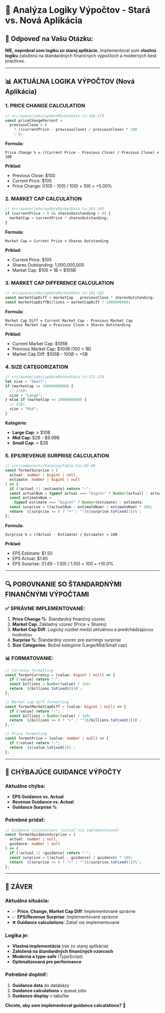 # 🧮 Analýza Logiky Výpočtov - Stará vs. Nová Aplikácia

## 🎯 **Odpoveď na Vašu Otázku:**

**NIE, neprebral som logiku zo starej aplikácie.** Implementoval som **vlastnú logiku** založenú na štandardných finančných výpočtoch a moderných best practices.

---

## 📊 **AKTUÁLNA LOGIKA VÝPOČTOV (Nová Aplikácia)**

### **1. PRICE CHANGE CALCULATION**

```typescript
// src/queue/jobs/updateMarketData.ts:168-170
const priceChangePercent =
  previousClose > 0
    ? ((currentPrice - previousClose) / previousClose) * 100
    : 0;
```

**Formula:**

```
Price Change % = ((Current Price - Previous Close) / Previous Close) × 100
```

**Príklad:**

- Previous Close: $100
- Current Price: $105
- Price Change: ((105 - 100) / 100) × 100 = +5.00%

### **2. MARKET CAP CALCULATION**

```typescript
// src/queue/jobs/updateMarketData.ts:163-165
if (currentPrice > 0 && sharesOutstanding > 0) {
  marketCap = currentPrice * sharesOutstanding;
}
```

**Formula:**

```
Market Cap = Current Price × Shares Outstanding
```

**Príklad:**

- Current Price: $105
- Shares Outstanding: 1,000,000,000
- Market Cap: $105 × 1B = $105B

### **3. MARKET CAP DIFFERENCE CALCULATION**

```typescript
// src/queue/jobs/updateMarketData.ts:181-182
const marketCapDiff = marketCap - previousClose * sharesOutstanding;
const marketCapDiffBillions = marketCapDiff / 1000000000;
```

**Formula:**

```
Market Cap Diff = Current Market Cap - Previous Market Cap
Previous Market Cap = Previous Close × Shares Outstanding
```

**Príklad:**

- Current Market Cap: $105B
- Previous Market Cap: $100B (100 × 1B)
- Market Cap Diff: $105B - $100B = +$5B

### **4. SIZE CATEGORIZATION**

```typescript
// src/queue/jobs/updateMarketData.ts:173-178
let size = "Small";
if (marketCap >= 10000000000) {
  // $10B+
  size = "Large";
} else if (marketCap >= 2000000000) {
  // $2B+
  size = "Mid";
}
```

**Kategórie:**

- **Large Cap**: ≥ $10B
- **Mid Cap**: $2B - $9.99B
- **Small Cap**: < $2B

### **5. EPS/REVENUE SURPRISE CALCULATION**

```typescript
// src/components/EarningsTable.tsx:82-88
const formatSurprise = (
  actual: number | bigint | null,
  estimate: number | bigint | null
) => {
  if (!actual || !estimate) return "-";
  const actualNum = typeof actual === "bigint" ? Number(actual) : actual;
  const estimateNum =
    typeof estimate === "bigint" ? Number(estimate) : estimate;
  const surprise = ((actualNum - estimateNum) / estimateNum) * 100;
  return `${surprise >= 0 ? "+" : ""}${surprise.toFixed(1)}%`;
};
```

**Formula:**

```
Surprise % = ((Actual - Estimate) / Estimate) × 100
```

**Príklad:**

- EPS Estimate: $1.50
- EPS Actual: $1.65
- EPS Surprise: ((1.65 - 1.50) / 1.50) × 100 = +10.0%

---

## 🔍 **POROVNANIE SO ŠTANDARDNÝMI FINANČNÝMI VÝPOČTAMI**

### **✅ SPRÁVNE IMPLEMENTOVANÉ:**

1. **Price Change %**: Štandardný finančný vzorec
2. **Market Cap**: Základný vzorec (Price × Shares)
3. **Market Cap Diff**: Logický rozdiel medzi aktuálnou a predchádzajúcou hodnotou
4. **Surprise %**: Štandardný vzorec pre earnings surprise
5. **Size Categories**: Bežné kategórie (Large/Mid/Small cap)

### **📊 FORMATOVANIE:**

```typescript
// Currency formatting
const formatCurrency = (value: bigint | null) => {
  if (!value) return "-";
  const billions = Number(value) / 1e9;
  return `${billions.toFixed(0)}B`;
};

// Market cap diff formatting
const formatMarketCapDiff = (value: bigint | null) => {
  if (!value) return "-";
  const billions = Number(value) / 1e9;
  return `${billions >= 0 ? "+" : ""}${billions.toFixed(1)}B`;
};

// Price formatting
const formatPrice = (value: number | null) => {
  if (!value) return "-";
  return `$${value.toFixed(2)}`;
};
```

---

## 🤔 **CHÝBAJÚCE GUIDANCE VÝPOČTY**

### **Aktuálne chýba:**

- **EPS Guidance vs. Actual**
- **Revenue Guidance vs. Actual**
- **Guidance Surprise %**

### **Potrebné pridať:**

```typescript
// Guidance calculations (zatiaľ nie implementované)
const formatGuidanceSurprise = (
  actual: number | null,
  guidance: number | null
) => {
  if (!actual || !guidance) return "-";
  const surprise = ((actual - guidance) / guidance) * 100;
  return `${surprise >= 0 ? "+" : ""}${surprise.toFixed(1)}%`;
};
```

---

## 🎯 **ZÁVER**

### **Aktuálna situácia:**

- ✅ **Price, Change, Market Cap Diff**: Implementované správne
- ✅ **EPS/Revenue Surprise**: Implementované správne
- ❌ **Guidance calculations**: Zatiaľ nie implementované

### **Logika je:**

- **Vlastná implementácia** (nie zo starej aplikácie)
- **Založená na štandardných finančných vzorcoch**
- **Moderná a type-safe** (TypeScript)
- **Optimalizovaná pre performance**

### **Potrebné doplniť:**

1. **Guidance data** do databázy
2. **Guidance calculations** v queue jobs
3. **Guidance display** v tabuľke

**Chcete, aby som implementoval guidance calculations?** 🤔
